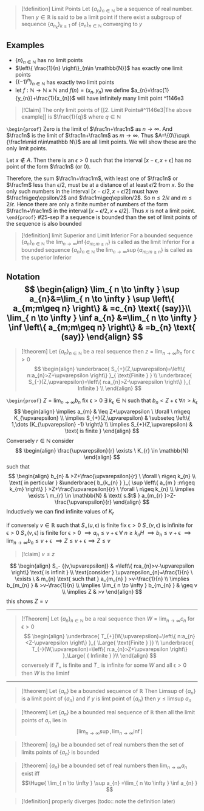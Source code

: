 >[!definition] Limit Points
>Let $\left\{ a_{n} \right\}_{n \in \mathbb{N}}$ be a sequence of real number. Then $y\in \mathbb{R}$ is said to be a limit point if there exist a subgroup of sequence $\left\{ a_{n_{k}} \right\}_{k\geq1}$ of $\left\{ a_{n} \right\}_{n \in \mathbb{N}}$ converging to $y$

## Examples
- $\left\{ n \right\}_{n\in \mathbb{N}}$ has no limit points
- $\left\{ \frac{1}{n} \right\}_{n\in \mathbb{N}}$ has exactly one limit points
- $\left\{ (-1)^n \right\}_{n\in \mathbb{N}}$ has exactly two limit points
- let $f:\mathbb{N}\to \mathbb{N}\times \mathbb{N}$ and $f(n)=(x_{n},y_{n})$ we define $a_{n}=\frac{1}{y_{n}}+\frac{1}{x_{n}}$ will have infinitely many limit point ^1146e3

>[!Claim]
>The only limit points of [[2. Limit Points#^1146e3|The above example]] is $\frac{1}{q}$ where $q\in \mathbb{N}$

`\begin{proof}`
Zero is the limit of $\frac1n+\frac1n$ as $n\rightarrow\infty$. And $\frac1n$ is the limit of $\frac1n+\frac1m$ as $m\rightarrow\infty$. Thus $A=\{0\}\cup\{\frac1n\mid n\in\mathbb N\}$ are all limit points. We will show these are the only limit points. 

Let $x\not\in A$. Then there is an $\epsilon>0$ such that the interval $[x-\epsilon,x+\epsilon]$ has no point of the form $\frac1n$ (or 0).

Therefore, the sum $\frac1n+\frac1m$, with least one of $\frac1n$ or $\frac1m$ less than $\epsilon/2$, must be at a distance of at least $\epsilon/2$ from $x$. So the only such numbers in the interval $[x-\epsilon/2,x+\epsilon/2]$ must have $\frac1n\geq\epsilon/2$ and $\frac1m\geq\epsilon/2$. So $n\leq2/\epsilon$ and $m\leq2/\epsilon$. Hence there are only a finite number of numbers of the form $\frac1n+\frac1m$ in the interval $[x-\epsilon/2,x+\epsilon/2]$. Thus $x$ is not a limit point.
`\end{proof}`
#25-sep 
If a sequence is bounded than the set of limit points of the sequence is also bounded

> [!definition] limit Superior and Limit Inferior
>For a bounded sequence $\left\{ a_{n} \right\}_{n\in \mathbb{N}}$ the $\lim_{ n \to \infty } \inf \left\{ a_{m;m\geq n} \right\}$ is called as the limit Inferior
>For a bounded sequence $\left\{ a_{n} \right\}_{n\in \mathbb{N}}$ the $\lim_{ n \to \infty } \sup \left\{ a_{m;m\geq n} \right\}$ is called as the superior Inferior

Notation
$$
\begin{align}
\lim_{ n \to \infty } \sup a_{n}&=\lim_{ n \to \infty } \sup \left\{ a_{m;m\geq n} \right\} & =c_{n} \text{ (say)}\\
\lim_{ n \to \infty } \inf a_{n} &=\lim_{ n \to \infty } \inf \left\{ a_{m;m\geq n} \right\} & =b_{n} \text{ (say)}
\end{align}
$$
---
> [!theorem] 
> Let $\left\{ a_{n} \right\}_{n\in \mathbb{N}}$ be a real sequence then $z=\lim_{ n \to \infty }b_{n} \text{ for } \upvarepsilon>0$ 
$$
\begin{align}
\underbrace{ S_{+}(Z,\upvarepsilon)=\left\{ n:a_{n}>Z+\upvarepsilon \right\} }_{ \text{Finite } } \\
\underbrace{ S_{-}(Z,\upvarepsilon)=\left\{ n:a_{n}>Z-\upvarepsilon \right\} }_{ Infinite } \\
\end{align}
$$

`\begin{proof}`
$Z=\lim_{ n \to \infty }b_{n}$ fix $\upvarepsilon>0$ $\exists \ k_{\upvarepsilon} \in \mathbb{N}$ such that $b_{n}<Z+\upvarepsilon$ $\forall n>k_{\upvarepsilon}$ 
$$
\begin{align}
\implies a_{m} & \leq Z+\upvarepsilon \ \forall \ m\geq K_{\upvarepsilon}  \\
	\implies S_{+}(Z,\upvarepsilon) & \subseteq \left\{ 1,\dots (K_{\upvarepsilon} -1) \right\} \\
\implies S_{+}(Z,\upvarepsilon) & \text{ is finite }
\end{align}
$$
Conversely 
$r\in \mathbb{N}$ consider 
$$
\begin{align}
		\frac{\upvarepsilon}{r} \exists \ K_{r} \in \mathbb{N}
\end{align}
$$
such that 
$$
\begin{align}
		b_{n} & >Z+\frac{\upvarepsilon}{r} \ \forall \ n\geq k_{n} \\
	\text{ in perticular }	&\underbrace{ b_{k_{n} } }_{ \sup \left\{ a_{m } :m\geq k_{m} \right\} }  >Z+\frac{\upvarepsilon}{r} \ \forall \ n\geq k_{n} \\
	\implies \exists \ m_{r} \in \mathbb{N} & \text{ s.$t$ } a_{m_{r} }>Z-\frac{\upvarepsilon}{r} 
\end{align}
$$
Inductively we can find infinite values of $K_{r}$ 

if conversely $v\in \mathbb{R}$ such that $S_{+}(u,\upvarepsilon)$ is finite 
fix $\upvarepsilon>0$ $S_{-}(v,\upvarepsilon)$ is infinite for $\upvarepsilon>0$
$S_{+}(v,\upvarepsilon)$ is finite for $\upvarepsilon>0$ $\implies a_{n}\leq v+\upvarepsilon \ \forall \ n\geq k_{n}H$
$\implies b_{n}\leq v+\upvarepsilon$ 
$\implies \lim_{ n \to \infty }b_{n}\leq v+\upvarepsilon$
$\implies Z\leq v+\upvarepsilon\implies Z\leq v$ 
> [!claim] $v\leq z$ 

 $$
\begin{align}
S_- {(v,\upvarepsilon)} & =\left\{ n:a_{n}>v-\upvarepsilon \right\} \text{ is infinit } \\
\text{consider } \upvarepsilon_{n}=\frac{1}{n} \ \exists \ & m_{n} \text{ such that }  a_{m_{n} } >v-\frac{1}{n} \\
\implies b_{m_{n} } & >v-\frac{1}{n} \\
	\implies \lim_{ n \to \infty } b_{m_{n} } & \geq v \\
\implies Z & >v 
\end{align}
$$
this shows $Z=v$ 

---

> [!Theorem] 
> Let $\left\{ a_{n} \right\}_{n\in \mathbb{N}}$ be a real sequence then $W=\lim_{ n \to \infty }c_{n} \text{ for } \upvarepsilon>0$ 
$$
\begin{align}
\underbrace{ T_{+}(W,\upvarepsilon)=\left\{ n:a_{n}<Z-\upvarepsilon \right\} }_{ \Large{ \text{Finite } }} \\
\underbrace{ T_{-}(W,\upvarepsilon)=\left\{ n:a_{n}>Z+\upvarepsilon \right\} }_\Large{ { Infinite } }\\
\end{align}
$$
conversely if $T_{+}$ is finite and $T_{-}$ is infinite for some $W$ and all $\upvarepsilon>0$ then $W$ is the liminf

---
> [!theorem] 
> Let $\left\{ a_{n} \right\}$ be a bounded sequence of $\mathbb{R}$ Then Limsup of $\left\{ a_{n} \right\}$ is a limit point of $\left\{ a_{n} \right\}$ and if $y$ is limt point of $\left\{ a_{n} \right\}$ then $y\leq\text{limsup }a_{n}$ 

> [!theorem] 
> Let $\left\{ a_{n} \right\}$ be a bounded real sequence of $\mathbb{R}$ then all the limit points of $a_{n}$ lies in
> $$\left[ \lim_{ n \to \infty }\sup,\lim_{ n \to \infty }\inf \right]$$

> [!theorem] 
> $\left\{ a_{n} \right\}$ be a bounded set of real numbers then the set of limits points of $\left\{ a_{n} \right\}$ is bounded

> [!theorem] 
> $\left\{ a_{n} \right\}$ be a bounded set of real numbers then $\lim_{ n \to \infty }a_{n}$ exist iff 
$$\Huge{ \lim_{ n \to \infty } \sup a_{n} =\lim_{ n \to \infty } \inf a_{n} } $$

> [!definition] properly diverges
> (todo:: note the definition later)

